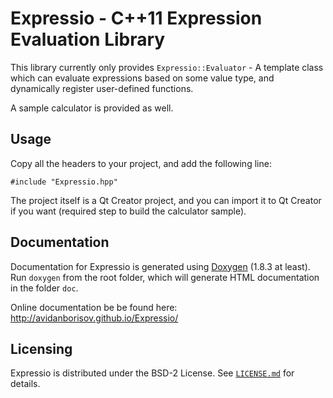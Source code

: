 Expressio - C++11 Expression Evaluation Library
===============================================

This library currently only provides `Expressio::Evaluator` - A template class which can evaluate expressions based on some value type, and dynamically register user-defined functions.

A sample calculator is provided as well.

Usage
-----

Copy all the headers to your project, and add the following line:

    #include "Expressio.hpp"
    
The project itself is a Qt Creator project, and you can import it to Qt Creator if you want (required step to build the calculator sample).

Documentation
-------------

Documentation for Expressio is generated using [Doxygen](http://www.stack.nl/~dimitri/doxygen/index.html) (1.8.3 at least). Run `doxygen` from the root folder, which will generate HTML documentation in the folder `doc`.

Online documentation be be found here: http://avidanborisov.github.io/Expressio/

Licensing
---------

Expressio is distributed under the BSD-2 License. See [<code>LICENSE.md</code>](LICENSE.md) for details.
